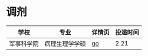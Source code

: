# 调剂
学校 | 专业 | 详情页 | 投递时间
---------| ------------- | ------------| ---------
军事科学院 | 病理生理学学硕 | <a href="http://www.dxy.cn/bbs/topic/40555143?source=rss">go</a> | 2.21
